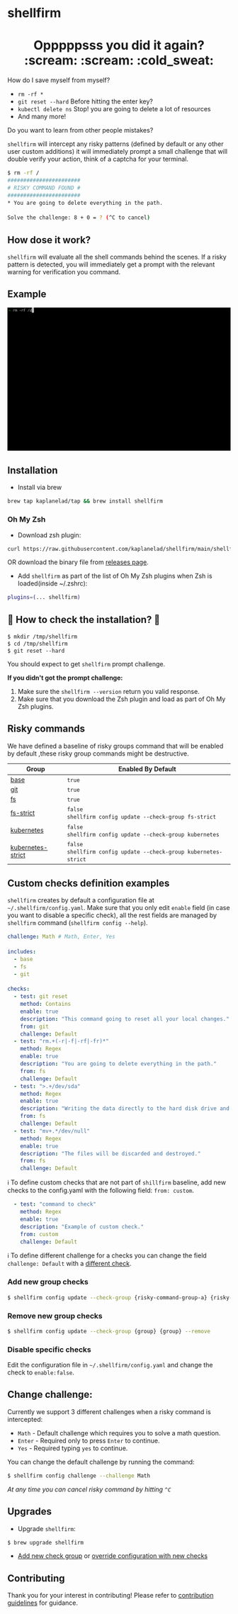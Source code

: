 # shellfirm

<div align="center">
<h1>Opppppsss <b>you</b> did it again? :scream: :scream: :cold_sweat:</h1>
</div>

How do I save myself from myself?
* `rm -rf *`
* `git reset --hard` Before hitting the enter key?
* `kubectl delete ns` Stop! you are going to delete a lot of resources
* And many more!

Do you want to learn from other people mistakes?

`shellfirm` will intercept any risky patterns (defined by default or any other user custom additions) it will immediately prompt a small challenge that will double verify your action, think of a captcha for your terminal.

```bash
$ rm -rf /
#######################
# RISKY COMMAND FOUND #
#######################
* You are going to delete everything in the path.

Solve the challenge: 8 + 0 = ? (^C to cancel)
```

## How dose it work?
`shellfirm` will evaluate all the shell commands behind the scenes.
If a risky pattern is detected, you will immediately get a prompt with the relevant warning for verification you command.

## Example
![](./docs/media/example.gif)


## Installation 
* Install via brew
```bash
brew tap kaplanelad/tap && brew install shellfirm
```

### Oh My Zsh
* Download zsh plugin:
```bash
curl https://raw.githubusercontent.com/kaplanelad/shellfirm/main/shellfirm.plugin.zsh --create-dirs -o ${ZSH_CUSTOM:-~/.oh-my-zsh/custom}/plugins/shellfirm/shellfirm.plugin.zsh
```

OR download the binary file from [releases page](https://github.com/kaplanelad/shellfirm/releases).


* Add `shellfirm` as part of the list of Oh My Zsh plugins when Zsh is loaded(inside ~/.zshrc):
```bash
plugins=(... shellfirm)
```

## :eyes: How to check the installation? :eyes:
```
$ mkdir /tmp/shellfirm
$ cd /tmp/shellfirm
$ git reset --hard
```

You should expect to get `shellfirm` prompt challenge. 

**If you didn't got the prompt challenge:**
1. Make sure the `shellfirm --version` return you valid response.
2. Make sure that you download the Zsh plugin and load as part of Oh My Zsh plugins.

## Risky commands
We have defined  a baseline of risky groups command that will be enabled by default ,these risky group commands might be destructive.

| Group |  Enabled By Default |
| --- | --- |
| [base](./docs/checks/base.md) | `true` |
| [git](./docs/checks/git.md) | `true` |
| [fs](./docs/checks/fs.md) | `true` |
| [fs-strict](./docs/checks/fs-strict.md) | `false` <br/> `shellfirm config update --check-group fs-strict` |
| [kubernetes](./docs/checks/kubernetes.md) | `false` <br/> `shellfirm config update --check-group kubernetes` |
| [kubernetes-strict](./docs/checks/kubernetes-strict.md) | `false` <br/> `shellfirm config update --check-group kubernetes-strict` |


## Custom checks definition examples

`shellfirm` creates by default a configuration file at `~/.shellfirm/config.yaml`.  Make sure that you only edit `enable` field (in case you want to disable a specific check), all the rest fields are managed by `shellfirm` command (`shellfirm config --help`).

```yaml
challenge: Math # Math, Enter, Yes

includes: 
  - base
  - fs
  - git

checks:
  - test: git reset
    method: Contains
    enable: true
    description: "This command going to reset all your local changes."
    from: git
    challenge: Default
  - test: "rm.+(-r|-f|-rf|-fr)*"
    method: Regex
    enable: true
    description: "You are going to delete everything in the path."
    from: fs
    challenge: Default
  - test: ">.+/dev/sda"
    method: Regex
    enable: true
    description: "Writing the data directly to the hard disk drive and damaging your file system."
    from: fs
    challenge: Default
  - test: "mv+.*/dev/null"
    method: Regex
    enable: true
    description: "The files will be discarded and destroyed."
    from: fs
    challenge: Default
```

:information_source: To define custom checks that are not part of `shillfirm` baseline, add new checks to the config.yaml with the following field: `from: custom`.
```yaml
  - test: "command to check"
    method: Regex
    enable: true
    description: "Example of custom check."
    from: custom
    challenge: Default
```

:information_source: To define different challenge for a checks you can change the field `challenge: Default` with a [different check](./README.md#change-challenge).


### Add new group checks
```bash
$ shellfirm config update --check-group {risky-command-group-a} {risky-command-group-b}
```

### Remove new group checks
```bash
$ shellfirm config update --check-group {group} {group} --remove
```

### Disable specific checks
Edit the configuration file in `~/.shellfirm/config.yaml` and change the check to `enable:false`.


## Change challenge:
Currently we support 3 different challenges when a risky command is intercepted:
* `Math` - Default challenge which requires you to solve a math question.
* `Enter` - Required only to press `Enter` to continue.
* `Yes` - Required typing `yes` to continue.

You can change the default challenge by running the command:
```bash
$ shellfirm config challenge --challenge Math
```

*At any time you can cancel risky command by hitting `^C`*

## Upgrades
* Upgrade `shellfirm`:
```bash
$ brew upgrade shellfirm
```
* [Add new check group](#add-new-group-checks) or [override configuration with new checks](./docs/config.md#reset) 

## Contributing
Thank you for your interest in contributing! Please refer to [contribution guidelines](./docs/contributing.md) for guidance.


